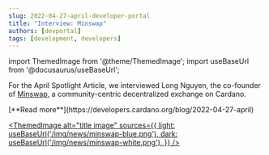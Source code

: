 ```yaml
---
slug: 2022-04-27-april-developer-portal
title: "Interview: Minswap"
authors: [devportal]
tags: [development, developers]
---
```


import ThemedImage from '@theme/ThemedImage';
import useBaseUrl from '@docusaurus/useBaseUrl';

For the April Spotlight Article, we interviewed Long Nguyen, the co-founder of [Minswap](https://twitter.com/MinswapDEX), a community-centric decentralized exchange on Cardano.

<div style={{ textAlign: 'right' }}>
[**Read more**](https://developers.cardano.org/blog/2022-04-27-april) 
</div>

[<ThemedImage
alt="title image"
sources={{
    light: useBaseUrl('/img/news/minswap-blue.png'),
    dark: useBaseUrl('/img/news/minswap-white.png'),
  }}
/>](https://minswap.org)
